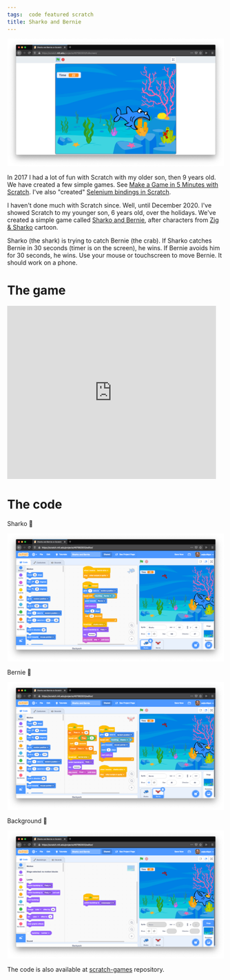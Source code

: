 ```yaml
---
tags:  code featured scratch
title: Sharko and Bernie
---
```

![Sharko and Bernie](/assets/sharko-and-bernie/sharko-and-bernie.png "Sharko and Bernie")

In 2017 I had a lot of fun with Scratch with my older son, then 9 years old. We have created a few simple games. See [Make a Game in 5 Minutes with Scratch](/scratch). I've also "created" [Selenium bindings in Scratch](/selenium-scratch).

I haven't done much with Scratch since. Well, until December 2020. I've showed Scratch to my younger son, 6 years old, over the holidays. We've created a simple game called [Sharko and Bernie](https://scratch.mit.edu/projects/467982933/), after characters from [Zig & Sharko](https://en.wikipedia.org/wiki/Zig_%26_Sharko) cartoon.

Sharko (the shark) is trying to catch Bernie (the crab). If Sharko catches Bernie in 30 seconds (timer is on the screen), he wins. If Bernie avoids him for 30 seconds, he wins. Use your mouse or touchscreen to move Bernie. It should work on a phone.

# The game

<iframe src="https://scratch.mit.edu/projects/467982933/embed" allowtransparency="true" width="485" height="402" frameborder="0" scrolling="no" allowfullscreen></iframe>

# The code

Sharko 🦈

![Sharko](/assets/sharko-and-bernie/sharko.png "Sharko")

Bernie 🦀

![Bernie](/assets/sharko-and-bernie/bernie.png "Bernie")

Background 🌊

![Background](/assets/sharko-and-bernie/underwater.png "Background")

The code is also available at [scratch-games](https://github.com/zeljkofilipin/scratch-games) repository.